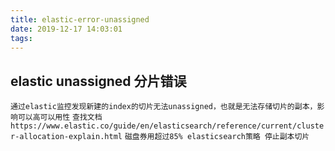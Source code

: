 ```yaml
---
title: elastic-error-unassigned
date: 2019-12-17 14:03:01
tags:
---
```


## elastic unassigned 分片错误

`通过elastic监控发现新建的index的切片无法unassigned，也就是无法存储切片的副本，影响可以高可以用性`
`查找文档 https://www.elastic.co/guide/en/elasticsearch/reference/current/cluster-allocation-explain.html`
`磁盘券用超过85% elasticsearch策略 停止副本切片`
